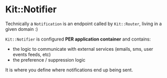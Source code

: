 
# Kit::Notifier

Technically a `Notification` is an endpoint called by `Kit::Router`, living in a given domain :)

`Kit::Notifier` is configured **PER application container** and contains:
- the logic to communicate with external services (emails, sms, user events feeds, etc)
- the preference / suppression logic

It is where you define where notifications end up being sent.





